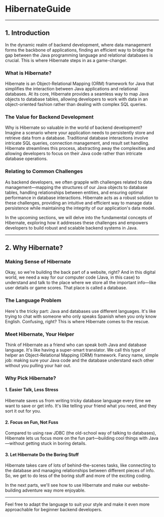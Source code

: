 # HibernateGuide

---

## 1. Introduction

In the dynamic realm of backend development, where data management forms the backbone of applications, finding an efficient way to bridge the gap between the Java programming language and relational databases is crucial. This is where Hibernate steps in as a game-changer.

### What is Hibernate?

Hibernate is an Object-Relational Mapping (ORM) framework for Java that simplifies the interaction between Java applications and relational databases. At its core, Hibernate provides a seamless way to map Java objects to database tables, allowing developers to work with data in an object-oriented fashion rather than dealing with complex SQL queries.

### The Value for Backend Development

Why is Hibernate so valuable in the world of backend development? Imagine a scenario where your application needs to persistently store and retrieve data from a database. Traditional database interactions involve intricate SQL queries, connection management, and result set handling. Hibernate streamlines this process, abstracting away the complexities and allowing developers to focus on their Java code rather than intricate database operations.

### Relating to Common Challenges

As backend developers, we often grapple with challenges related to data management—mapping the structures of our Java objects to database tables, handling relationships between entities, and ensuring optimal performance in database interactions. Hibernate acts as a robust solution to these challenges, providing an intuitive and efficient way to manage data persistence while maintaining the integrity of our application's data model.

In the upcoming sections, we will delve into the fundamental concepts of Hibernate, exploring how it addresses these challenges and empowers developers to build robust and scalable backend systems in Java.

---


## 2. Why Hibernate?

### Making Sense of Hibernate

Okay, so we're building the back part of a website, right? And in this digital world, we need a way for our computer code (Java, in this case) to understand and talk to the place where we store all the important info—like user details or game scores. That place is called a database.

### The Language Problem

Here's the tricky part: Java and databases use different languages. It's like trying to chat with someone who only speaks Spanish when you only know English. Confusing, right? This is where Hibernate comes to the rescue.

### Meet Hibernate, Your Helper

Think of Hibernate as a friend who can speak both Java and database language. It's like having a super-smart translator. We call this type of helper an Object-Relational Mapping (ORM) framework. Fancy name, simple job: making sure your Java code and the database understand each other without you pulling your hair out.

### Why Pick Hibernate?

#### 1. **Easier Talk, Less Stress**

   Hibernate saves us from writing tricky database language every time we want to save or get info. It's like telling your friend what you need, and they sort it out for you.

#### 2. **Focus on Fun, Not Fuss**

   Compared to using raw JDBC (the old-school way of talking to databases), Hibernate lets us focus more on the fun part—building cool things with Java—without getting stuck in boring details.

#### 3. **Let Hibernate Do the Boring Stuff**

   Hibernate takes care of lots of behind-the-scenes tasks, like connecting to the database and managing relationships between different pieces of info. So, we get to do less of the boring stuff and more of the exciting coding.

In the next parts, we'll see how to use Hibernate and make our website-building adventure way more enjoyable.

---

Feel free to adapt the language to suit your style and make it even more approachable for beginner backend developers.
